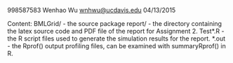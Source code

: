 998587583
Wenhao Wu
wnhwu@ucdavis.edu
04/13/2015

Content:
  BMLGrid/ - the source package
  report/ - the directory containing the latex source code and PDF file of the report for Assignment 2.
  Test*.R - the R script files used to generate the simulation results for the report.
  *.out - the Rprof() output profiling files, can be examined with summaryRprof() in R.
